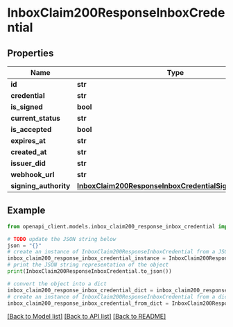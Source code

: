 # InboxClaim200ResponseInboxCredential


## Properties

Name | Type | Description | Notes
------------ | ------------- | ------------- | -------------
**id** | **str** |  | 
**credential** | **str** |  | 
**is_signed** | **bool** |  | 
**current_status** | **str** |  | 
**is_accepted** | **bool** |  | [optional] 
**expires_at** | **str** |  | 
**created_at** | **str** |  | 
**issuer_did** | **str** |  | 
**webhook_url** | **str** |  | [optional] 
**signing_authority** | [**InboxClaim200ResponseInboxCredentialSigningAuthority**](InboxClaim200ResponseInboxCredentialSigningAuthority.md) |  | [optional] 

## Example

```python
from openapi_client.models.inbox_claim200_response_inbox_credential import InboxClaim200ResponseInboxCredential

# TODO update the JSON string below
json = "{}"
# create an instance of InboxClaim200ResponseInboxCredential from a JSON string
inbox_claim200_response_inbox_credential_instance = InboxClaim200ResponseInboxCredential.from_json(json)
# print the JSON string representation of the object
print(InboxClaim200ResponseInboxCredential.to_json())

# convert the object into a dict
inbox_claim200_response_inbox_credential_dict = inbox_claim200_response_inbox_credential_instance.to_dict()
# create an instance of InboxClaim200ResponseInboxCredential from a dict
inbox_claim200_response_inbox_credential_from_dict = InboxClaim200ResponseInboxCredential.from_dict(inbox_claim200_response_inbox_credential_dict)
```
[[Back to Model list]](../README.md#documentation-for-models) [[Back to API list]](../README.md#documentation-for-api-endpoints) [[Back to README]](../README.md)


